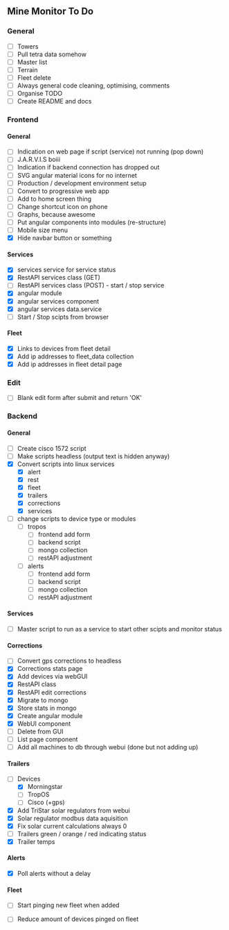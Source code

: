 ## Mine Monitor To Do

### General
- [ ] Towers
- [ ] Pull tetra data somehow
- [ ] Master list
- [ ] Terrain
- [ ] Fleet delete
- [ ] Always general code cleaning, optimising, comments
- [ ] Organise TODO
- [ ] Create README and docs

### Frontend
#### General
- [ ] Indication on web page if script (service) not running (pop down)
- [ ] J.A.R.V.I.S boiii
- [ ] Indication if backend connection has dropped out
- [ ] SVG angular material icons for no internet
- [ ] Production / development environment setup
- [ ] Convert to progressive web app
- [ ] Add to home screen thing
- [ ] Change shortcut icon on phone
- [ ] Graphs, because awesome
- [ ] Put angular components into modules (re-structure)
- [ ] Mobile size menu
- [x] Hide navbar button or something

#### Services
- [x] services service for service status
- [x] RestAPI services class (GET)
- [ ] RestAPI services class (POST) - start / stop service
- [x] angular module
- [x] angular services component
- [x] angular services data.service
- [ ] Start / Stop scipts from browser

#### Fleet
- [x] Links to devices from fleet detail
- [x] Add ip addresses to fleet_data collection
- [x] Add ip addresses in fleet detail page

### Edit
- [ ] Blank edit form after submit and return 'OK'

### Backend
#### General
- [ ] Create cisco 1572 script
- [ ] Make scripts headless (output text is hidden anyway)
- [x] Convert scripts into linux services
    - [x] alert
    - [x] rest
    - [x] fleet
    - [x] trailers
    - [x] corrections
    - [x] services
- [ ] change scripts to device type or modules
    - [ ] tropos
        - [ ] frontend add form
        - [ ] backend script
        - [ ] mongo collection
        - [ ] restAPI adjustment
    - [ ] alerts
        - [ ] frontend add form
        - [ ] backend script
        - [ ] mongo collection
        - [ ] restAPI adjustment

#### Services
- [ ] Master script to run as a service to start other scipts and monitor status

#### Corrections
- [ ] Convert gps corrections to headless
- [x] Corrections stats page
- [x] Add devices via webGUI
- [x] RestAPI class
- [x] RestAPI edit corrections
- [x] Migrate to mongo
- [x] Store stats in mongo
- [x] Create angular module
- [x] WebUI component
- [ ] Delete from GUI
- [ ] List page component
- [ ] Add all machines to db through webui (done but not adding up)

#### Trailers
- [ ] Devices
    - [x] Morningstar
    - [ ] TropOS
    - [ ] Cisco (+gps)
- [x] Add TriStar solar regulators from webui
- [x] Solar regulator modbus data aquisition
- [x] Fix solar current calculations always 0
- [ ] Trailers green / orange / red indicating status
- [x] Trailer temps

#### Alerts
- [x] Poll alerts without a delay

#### Fleet
- [ ] Start pinging new fleet when added
- [ ] Reduce amount of devices pinged on fleet

